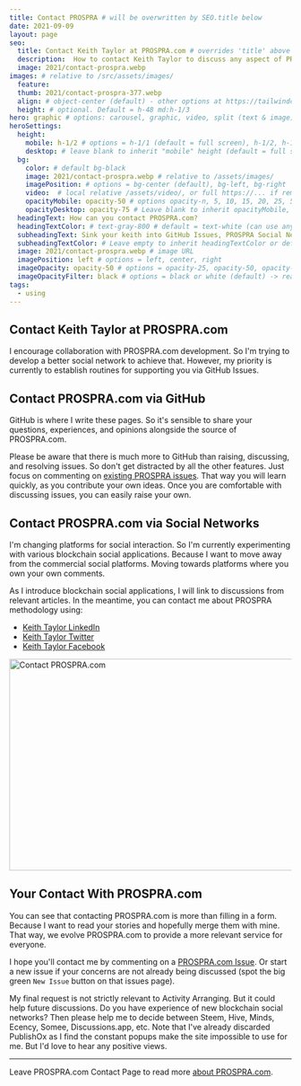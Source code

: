 ```yaml
---
title: Contact PROSPRA # will be overwritten by SEO.title below
date: 2021-09-09
layout: page
seo:
  title: Contact Keith Taylor at PROSPRA.com # overrides 'title' above on both Page and META
  description:  How to contact Keith Taylor to discuss any aspect of PROSPRA. From collaborating on PROSPRA.com pages. To questions about PROSPRA Activity Arranger methodology.
  image: 2021/contact-prospra.webp
images: # relative to /src/assets/images/
  feature:
  thumb: 2021/contact-prospra-377.webp
  align: # object-center (default) - other options at https://tailwindcss.com/docs/object-position
  height: # optional. Default = h-48 md:h-1/3
hero: graphic # options: carousel, graphic, video, split (text & image)
heroSettings:
  height:
    mobile: h-1/2 # options = h-1/1 (default = full screen), h-1/2, h-1/3, h-3/4, h-9/10, h-48 (12rem, 192px), h-56 (14rem, 224px), h-64 (16rem, 256px)
    desktop: # leave blank to inherit "mobile" height (default = full screen)
  bg:
    color: # default bg-black
    image: 2021/contact-prospra.webp # relative to /assets/images/
    imagePosition: # options = bg-center (default), bg-left, bg-right
    video:  # local relative /assets/video/, or full https://... if remote?
    opacityMobile: opacity-50 # options opacity-n, 5, 10, 15, 20, 25, 50, 75, 100 (default)
    opacityDesktop: opacity-75 # Leave blank to inherit opacityMobile, use same options as opacityMobile
  headingText: How can you contact PROSPRA.com?
  headingTextColor: # text-gray-800 # default = text-white (can use any TailwindCSS text-[color]-[xxx])
  subheadingText: Sink your keith into GitHub Issues, PROSPRA Social Network, and more.
  subheadingTextColor: # Leave empty to inherit headingTextColor or default (text-white) or use any text-[color]-[xxx]
  image: 2021/contact-prospra.webp # image URL
  imagePosition: left # options = left, center, right
  imageOpacity: opacity-50 # options = opacity-25, opacity-50, opacity-75, opacity-100 (default)
  imageOpacityFilter: black # options = black or white (default) -> really depends on your background image
tags:
  - using
---
```

<h2 id="intro">Contact Keith Taylor at PROSPRA.com</h2>
I encourage collaboration with PROSPRA.com development. So I'm trying to develop a better social network to achieve that. However, my priority is currently to establish routines for supporting you via GitHub Issues.

<h2 id="github">Contact PROSPRA.com via GitHub</h2>
GitHub is where I write these pages. So it's sensible to share your questions, experiences, and opinions alongside the source of PROSPRA.com. 

Please be aware that there is much more to GitHub than raising, discussing, and resolving issues. So don't get distracted by all the other features. Just focus on commenting on <a href="https://github.com/kct2020/prospra-11ty-11ta/issues">existing PROSPRA issues</a>. That way you will learn quickly, as you contribute your own ideas. Once you are comfortable with discussing issues, you can easily raise your own.

<h2 id="github">Contact PROSPRA.com via Social Networks</h2>
I'm changing platforms for social interaction. So I'm currently experimenting with various blockchain social applications. Because I want to move away from the commercial social platforms. Moving towards platforms where you own your own comments.

As I introduce blockchain social applications, I will link to discussions from relevant articles. In the meantime, you can contact me about PROSPRA methodology using:
- <a href="https://www.linkedin.com/in/keith-taylor-kecata-websites">Keith Taylor LinkedIn</a>
- <a href="https://twitter.com/KeithTaylor">Keith Taylor Twitter</a>
- <a href="https://www.facebook.com/KeithCharlieTaylor">Keith Taylor Facebook</a>

<img src="/assets/images/2021/contact-prospra.webp" alt="Contact PROSPRA.com" width="610" height="377">

<h2 id="next">Your Contact With PROSPRA.com</h2>
You can see that contacting PROSPRA.com is more than filling in a form. Because I want to read your stories and hopefully merge them with mine. That way, we evolve PROSPRA.com to provide a more relevant service for everyone.

I hope you'll contact me by commenting on a <a href="https://github.com/kct2020/prospra-11ty-11ta/issues">PROSPRA.com Issue</a>. Or start a new issue if your concerns are not already being discussed (spot the big green `New Issue` button on that issues page). 

My final request is not strictly relevant to Activity Arranging. But it could help future discussions. Do you have experience of new blockchain social networks? Then please help me to decide between Steem, Hive, Minds, Ecency, Somee, Discussions.app, etc. Note that I've already discarded PublishOx as I find the constant popups make the site impossible to use for me. But I'd love to hear any positive views.

<hr />
Leave PROSPRA.com Contact Page to read more <a href="/about-prospra/about-prospra-com">about PROSPRA.com</a>.
